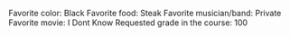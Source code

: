 Favorite color: Black 
Favorite food: Steak
Favorite musician/band: Private 
Favorite movie: I Dont Know
Requested grade in the course: 100 
